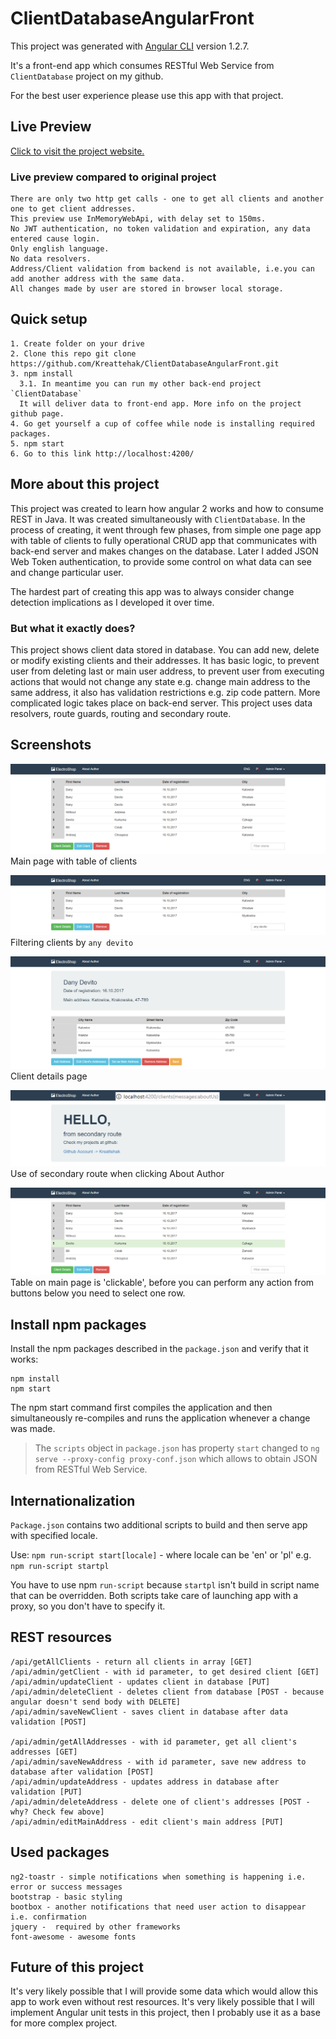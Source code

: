 # ClientDatabaseAngularFront

This project was generated with [Angular CLI](https://github.com/angular/angular-cli) version 1.2.7.

It's a front-end app which consumes RESTful Web Service from `ClientDatabase` project on my github. 

For the best user experience please use this app with that project.

## Live Preview

<p><a href="https://kreattehak.github.io/ClientDatabaseAngularFront/" target="_blank">
Click to visit the project website.</a></p>

### Live preview compared to original project

```
There are only two http get calls - one to get all clients and another one to get client addresses.
This preview use InMemoryWebApi, with delay set to 150ms.
No JWT authentication, no token validation and expiration, any data entered cause login.
Only english language.
No data resolvers.
Address/Client validation from backend is not available, i.e.you can add another address with the same data.
All changes made by user are stored in browser local storage.
```

## Quick setup

```
1. Create folder on your drive
2. Clone this repo git clone https://github.com/Kreattehak/ClientDatabaseAngularFront.git
3. npm install
  3.1. In meantime you can run my other back-end project `ClientDatabase` 
  It will deliver data to front-end app. More info on the project github page.
4. Go get yourself a cup of coffee while node is installing required packages.
5. npm start
6. Go to this link http://localhost:4200/
```

## More about this project

This project was created to learn how angular 2 works and how to consume REST in Java.
It was created simultaneously with `ClientDatabase`.
In the process of creating, it went through few phases, from simple one page app with table of clients to fully operational CRUD app that communicates with back-end server and makes changes on the database. Later I added JSON Web Token authentication, to provide some control on what data can see and change particular user. 

The hardest part of creating this app was to always consider change detection implications as I developed it over time.

### But what it exactly does?

This project shows client data stored in database. You can add new, delete or modify existing clients and their addresses. It has basic logic, to prevent user from deleting last or main user address, to prevent user from executing actions that would not change any state e.g. change main address to the same address, it also has validation restrictions e.g. zip code pattern. More complicated logic takes place on back-end server. This project uses data resolvers, route guards, routing and secondary route.

## Screenshots

![main page](https://github.com/Kreattehak/ClientDatabaseAngularFront/blob/screenshots/main_page.png "Main page with table of clients")
Main page with table of clients

![filtering clients](https://github.com/Kreattehak/ClientDatabaseAngularFront/blob/screenshots/filter_applied.png "Filtering clients by <any devito>")
Filtering clients by `any devito`

![client details](https://github.com/Kreattehak/ClientDatabaseAngularFront/blob/screenshots/client_details.png "Client details page")
Client details page

![secondary route](https://github.com/Kreattehak/ClientDatabaseAngularFront/blob/screenshots/secondary_route.png "Use of secondary route when clicking About Author")
Use of secondary route when clicking About Author

![selected client](https://github.com/Kreattehak/ClientDatabaseAngularFront/blob/screenshots/selected_row.png "Selected row with client data")
Table on main page is 'clickable', before you can perform any action from buttons below you need to select
one row.

## Install npm packages

Install the npm packages described in the `package.json` and verify that it works:

```
npm install
npm start
```
The npm start command first compiles the application and then simultaneously re-compiles and runs the application whenever a change was made.

> The `scripts` object in `package.json` has property `start` changed to `ng serve --proxy-config proxy-conf.json` which allows to obtain JSON from RESTful Web Service.

## Internationalization

`Package.json` contains two additional scripts to build and then serve app with specified locale.

Use:
`npm run-script start[locale]` - where locale can be 'en' or 'pl' e.g. `npm run-script startpl`

You have to use npm `run-script` because `startpl` isn't build in script name that can be overridden. Both scripts take care of launching app with a proxy, so you don't have to specify it. 

## REST resources

```
/api/getAllClients - return all clients in array [GET]
/api/admin/getClient - with id parameter, to get desired client [GET]
/api/admin/updateClient - updates client in database [PUT]
/api/admin/deleteClient - deletes client from database [POST - because angular doesn't send body with DELETE]
/api/admin/saveNewClient - saves client in database after data validation [POST]

/api/admin/getAllAddresses - with id parameter, get all client's addresses [GET]
/api/admin/saveNewAddress - with id parameter, save new address to database after validation [POST]
/api/admin/updateAddress - updates address in database after validation [PUT]
/api/admin/deleteAddress - delete one of client's addresses [POST - why? Check few above]
/api/admin/editMainAddress - edit client's main address [PUT]
```

## Used packages

```
ng2-toastr - simple notifications when something is happening i.e. error or success messages
bootstrap - basic styling
bootbox - another notifications that need user action to disappear i.e. confirmation
jquery -  required by other frameworks
font-awesome - awesome fonts
```

## Future of this project

It's very likely possible that I will provide some data which would allow this app to work even without rest resources. 
It's very likely possible that I will implement Angular unit tests in this project, then I probably use it as a base for more complex project.
